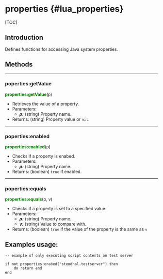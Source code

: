 
properties {#lua_properties}
==========

[TOC]

## Introduction

Defines functions for accessing Java system properties.

## Methods

---
### poperties:getValue
<span style="color:green; font-weight:bold;">properties:getValue</span>(p)
- Retrieves the value of a property.
- Parameters:
  - ***p:*** (string) Property name.
- Returns: (string) Property value or `nil`.

---
### poperties:enabled
<span style="color:green; font-weight:bold;">properties:enabled</span>(p)
- Checks if a property is enabed.
- Parameters:
  - ***p:*** (string) Property name.
- Returns: (boolean) `true` if enabled.

---
### poperties:equals
<span style="color:green; font-weight:bold;">properties:equals</span>(p, v)
- Checks if a property is set to a specified value.
- Parameters:
  - ***p:*** (string) Property name.
  - ***v:*** (string) Value to compare with.
- Returns: (boolean) `true` if the value of the property is the same as `v`

## Examples usage:

```
-- example of only executing script contents on test server

if not properties:enabed("stendhal.testserver") then
    do return end
end
```
